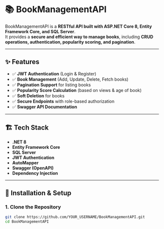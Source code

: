 # 📚 BookManagementAPI

BookManagementAPI is a **RESTful API built with ASP.NET Core 8, Entity Framework Core, and SQL Server**.  
It provides a **secure and efficient way to manage books**, including **CRUD operations, authentication, popularity scoring, and pagination**.

---

## ✨ Features
- ✅ **JWT Authentication** (Login & Register)
- ✅ **Book Management** (Add, Update, Delete, Fetch books)
- ✅ **Pagination Support** for listing books
- ✅ **Popularity Score Calculation** (based on views & age of book)
- ✅ **Soft Deletion** for books
- ✅ **Secure Endpoints** with role-based authorization
- ✅ **Swagger API Documentation**

---

## 🏗️ **Tech Stack**
- **.NET 8**
- **Entity Framework Core**
- **SQL Server**
- **JWT Authentication**
- **AutoMapper**
- **Swagger (OpenAPI)**
- **Dependency Injection**

---

## 🔧 **Installation & Setup**
### 1. Clone the Repository
```sh
git clone https://github.com/YOUR_USERNAME/BookManagementAPI.git
cd BookManagementAPI
